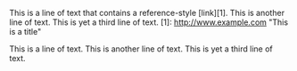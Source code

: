 This is a line of text that contains a reference-style [link][1].
This is another line of text.
This is yet a third line of text.
[1]: http://www.example.com
    "This is a title"

This is a line of text.
This is another line of text.
This is yet a third line of text.
